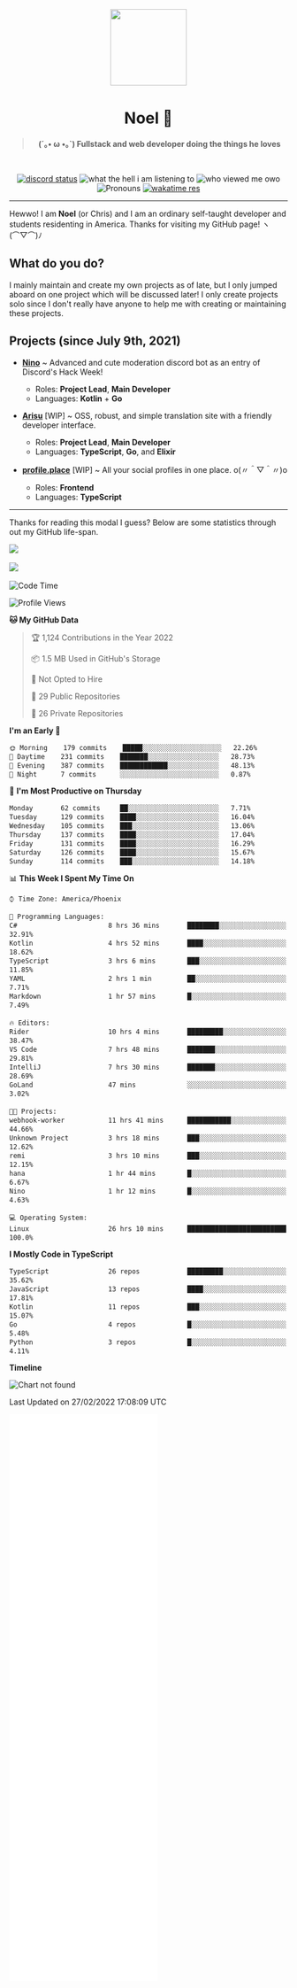 <div align='center'>
  <div align='center'>
    <img
      src='https://cdn.floofy.dev/art/icons/icon_cinnamonserval.png'
      width='138'
      height='138'
    />
  </div>
  <h1>Noel 🐾</h1>
  <blockquote><strong>(´｡• ω •｡`) Fullstack and web developer doing the things he loves</strong></blockquote>

  <br />

  <a href='https://discord.com/users/280158289667555328' target='_blank'><img alt="discord status" src="https://dev.discordprofiles.me/badge/status/280158289667555328" /></a>
  <img alt="what the hell i am listening to" src="https://dev.discordprofiles.me/badge/spotify/280158289667555328" />
  <img alt="who viewed me owo" src="https://komarev.com/ghpvc/?username=auguwu" />
  <img alt='Pronouns' src='https://img.shields.io/endpoint?url=https://pronoundb.org/shields/6004d014406af11e4593a013' />
  <a href="https://wakatime.com/@auguwu" target='_blank'>
    <img alt='wakatime res' src='https://wakatime.com/badge/user/89736485-42ec-4c0f-a2f3-481db74514dc.svg' />
  </a>
</div>

<hr />

Hewwo! I am **Noel** (or Chris) and I am an ordinary self-taught developer and students residenting in America. Thanks for visiting my GitHub page! ヽ(⌒▽⌒)ﾉ

## What do you do?
I mainly maintain and create my own projects as of late, but I only jumped aboard on one project which will be discussed later! I only create projects
solo since I don't really have anyone to help me with creating or maintaining these projects.

## Projects (since July 9th, 2021)
- [**Nino**](https://nino.sh) ~ Advanced and cute moderation discord bot as an entry of Discord's Hack Week!
  - Roles: **Project Lead**, **Main Developer**
  - Languages: **Kotlin** + **Go**

- [**Arisu**](https://arisu.land) [WIP] ~ OSS, robust, and simple translation site with a friendly developer interface.
  - Roles: **Project Lead**, **Main Developer**
  - Languages: **TypeScript**, **Go**, and **Elixir**

- [**profile.place**](https://profile.place) [WIP] ~ All your social profiles in one place. o(〃＾▽＾〃)o
  - Roles: **Frontend**
  - Languages: **TypeScript**

---

Thanks for reading this modal I guess? Below are some statistics through out my GitHub life-span.

![](https://github-readme-stats.vercel.app/api?username=auguwu&count_private=true&show_icons=true&theme=gruvbox)

![](https://github-readme-stats.vercel.app/api/top-langs/?username=auguwu&layout=compact&theme=gruvbox)

<!--START_SECTION:waka-->
![Code Time](http://img.shields.io/badge/Code%20Time-2%2C774%20hrs%205%20mins-blue)

![Profile Views](http://img.shields.io/badge/Profile%20Views-79-blue)

**🐱 My GitHub Data** 

> 🏆 1,124 Contributions in the Year 2022
 > 
> 📦 1.5 MB Used in GitHub's Storage 
 > 
> 🚫 Not Opted to Hire
 > 
> 📜 29 Public Repositories 
 > 
> 🔑 26 Private Repositories  
 > 
**I'm an Early 🐤** 

```text
🌞 Morning    179 commits    █████░░░░░░░░░░░░░░░░░░░░   22.26% 
🌆 Daytime    231 commits    ███████░░░░░░░░░░░░░░░░░░   28.73% 
🌃 Evening    387 commits    ████████████░░░░░░░░░░░░░   48.13% 
🌙 Night      7 commits      ░░░░░░░░░░░░░░░░░░░░░░░░░   0.87%

```
📅 **I'm Most Productive on Thursday** 

```text
Monday       62 commits     ██░░░░░░░░░░░░░░░░░░░░░░░   7.71% 
Tuesday      129 commits    ████░░░░░░░░░░░░░░░░░░░░░   16.04% 
Wednesday    105 commits    ███░░░░░░░░░░░░░░░░░░░░░░   13.06% 
Thursday     137 commits    ████░░░░░░░░░░░░░░░░░░░░░   17.04% 
Friday       131 commits    ████░░░░░░░░░░░░░░░░░░░░░   16.29% 
Saturday     126 commits    ████░░░░░░░░░░░░░░░░░░░░░   15.67% 
Sunday       114 commits    ███░░░░░░░░░░░░░░░░░░░░░░   14.18%

```


📊 **This Week I Spent My Time On** 

```text
⌚︎ Time Zone: America/Phoenix

💬 Programming Languages: 
C#                       8 hrs 36 mins       ████████░░░░░░░░░░░░░░░░░   32.91% 
Kotlin                   4 hrs 52 mins       ████░░░░░░░░░░░░░░░░░░░░░   18.62% 
TypeScript               3 hrs 6 mins        ███░░░░░░░░░░░░░░░░░░░░░░   11.85% 
YAML                     2 hrs 1 min         ██░░░░░░░░░░░░░░░░░░░░░░░   7.71% 
Markdown                 1 hr 57 mins        █░░░░░░░░░░░░░░░░░░░░░░░░   7.49%

🔥 Editors: 
Rider                    10 hrs 4 mins       █████████░░░░░░░░░░░░░░░░   38.47% 
VS Code                  7 hrs 48 mins       ███████░░░░░░░░░░░░░░░░░░   29.81% 
IntelliJ                 7 hrs 30 mins       ███████░░░░░░░░░░░░░░░░░░   28.69% 
GoLand                   47 mins             ░░░░░░░░░░░░░░░░░░░░░░░░░   3.02%

🐱‍💻 Projects: 
webhook-worker           11 hrs 41 mins      ███████████░░░░░░░░░░░░░░   44.66% 
Unknown Project          3 hrs 18 mins       ███░░░░░░░░░░░░░░░░░░░░░░   12.62% 
remi                     3 hrs 10 mins       ███░░░░░░░░░░░░░░░░░░░░░░   12.15% 
hana                     1 hr 44 mins        █░░░░░░░░░░░░░░░░░░░░░░░░   6.67% 
Nino                     1 hr 12 mins        █░░░░░░░░░░░░░░░░░░░░░░░░   4.63%

💻 Operating System: 
Linux                    26 hrs 10 mins      █████████████████████████   100.0%

```

**I Mostly Code in TypeScript** 

```text
TypeScript               26 repos            █████████░░░░░░░░░░░░░░░░   35.62% 
JavaScript               13 repos            ████░░░░░░░░░░░░░░░░░░░░░   17.81% 
Kotlin                   11 repos            ███░░░░░░░░░░░░░░░░░░░░░░   15.07% 
Go                       4 repos             █░░░░░░░░░░░░░░░░░░░░░░░░   5.48% 
Python                   3 repos             █░░░░░░░░░░░░░░░░░░░░░░░░   4.11%

```


**Timeline**

![Chart not found](https://raw.githubusercontent.com/auguwu/auguwu/master/charts/bar_graph.png) 


 Last Updated on 27/02/2022 17:08:09 UTC
<!--END_SECTION:waka-->

![](./github-metrics.svg)
